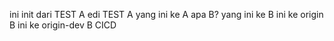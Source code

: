 ini init dari TEST A
edi TEST A
yang ini ke A apa B?
yang ini ke B
ini ke origin B
ini ke origin-dev B
CICD